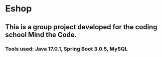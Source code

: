 # Eshop
## This is a group project developed for the coding school Mind the Code. 
### Tools used: Java 17.0.1, Spring Boot 3.0.5, MySQL 
